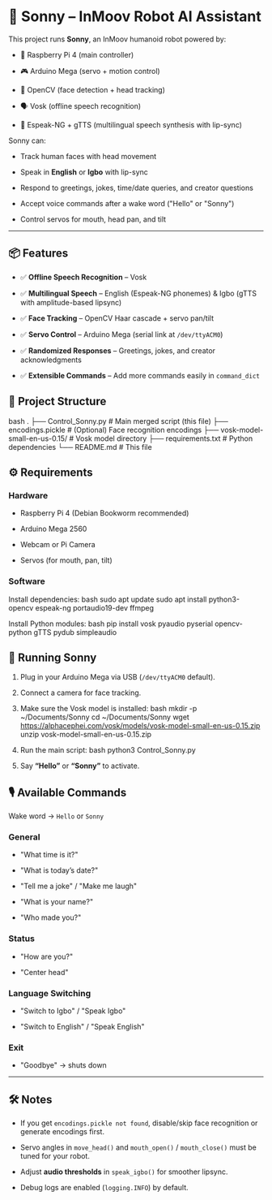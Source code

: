 
# 🤖 Sonny – InMoov Robot AI Assistant

This project runs **Sonny**, an InMoov humanoid robot powered by:

- 🧠 Raspberry Pi 4 (main controller)
    
- 🎮 Arduino Mega (servo + motion control)
    
- 👀 OpenCV (face detection + head tracking)
    
- 🗣️ Vosk (offline speech recognition)
    
- 💬 Espeak-NG + gTTS (multilingual speech synthesis with lip-sync)
    

Sonny can:

- Track human faces with head movement
    
- Speak in **English** or **Igbo** with lip-sync
    
- Respond to greetings, jokes, time/date queries, and creator questions
    
- Accept voice commands after a wake word ("Hello" or "Sonny")
    
- Control servos for mouth, head pan, and tilt
    

---

## 📦 Features

- ✅ **Offline Speech Recognition** – Vosk

-  ✅ **Multilingual Speech** – English (Espeak-NG phonemes) & Igbo (gTTS with amplitude-based lipsync)

- ✅ **Face Tracking** – OpenCV Haar cascade + servo pan/tilt

- ✅ **Servo Control** – Arduino Mega (serial link at `/dev/ttyACM0`)

- ✅ **Randomized Responses** – Greetings, jokes, and creator acknowledgments

- ✅ **Extensible Commands** – Add more commands easily in `command_dict`


## 📂 Project Structure

bash
.
├── Control_Sonny.py      # Main merged script (this file)
├── encodings.pickle      # (Optional) Face recognition encodings
├── vosk-model-small-en-us-0.15/  # Vosk model directory
├── requirements.txt      # Python dependencies
└── README.md             # This file


## ⚙️ Requirements

### Hardware

- Raspberry Pi 4 (Debian Bookworm recommended)
    
- Arduino Mega 2560
    
- Webcam or Pi Camera
    
- Servos (for mouth, pan, tilt)
    

### Software

Install dependencies:
	bash
sudo apt update
sudo apt install python3-opencv espeak-ng portaudio19-dev ffmpeg

Install Python modules:
	bash
pip install vosk pyaudio pyserial opencv-python gTTS pydub simpleaudio

## 🚀 Running Sonny

1. Plug in your Arduino Mega via USB (`/dev/ttyACM0` default).
    
2. Connect a camera for face tracking.
    
3. Make sure the Vosk model is installed:
		bash
	mkdir -p ~/Documents/Sonny
	cd ~/Documents/Sonny
	wget https://alphacephei.com/vosk/models/vosk-model-small-en-us-0.15.zip
	unzip vosk-model-small-en-us-0.15.zip

4.  Run the main script:
		bash
	python3 Control_Sonny.py
 5.  Say **“Hello”** or **“Sonny”** to activate.


## 🎙️ Available Commands

Wake word → `Hello` or `Sonny`

### General

- "What time is it?"
    
- "What is today’s date?"
    
- "Tell me a joke" / "Make me laugh"
    
- "What is your name?"
    
- "Who made you?"
    

### Status

- "How are you?"
    
- "Center head"
    

### Language Switching

- "Switch to Igbo" / "Speak Igbo"
    
- "Switch to English" / "Speak English"
    

### Exit

- "Goodbye" → shuts down
    

---

## 🛠️ Notes

- If you get `encodings.pickle not found`, disable/skip face recognition or generate encodings first.
    
- Servo angles in `move_head()` and `mouth_open()` / `mouth_close()` must be tuned for your robot.
    
- Adjust **audio thresholds** in `speak_igbo()` for smoother lipsync.
    
- Debug logs are enabled (`logging.INFO`) by default.
